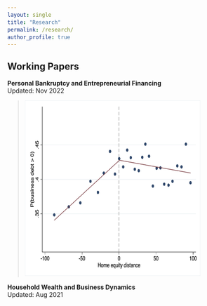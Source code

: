```yaml
---
layout: single
title: "Research"
permalink: /research/
author_profile: true
---
```


## Working Papers

**Personal Bankruptcy and Entrepreneurial Financing**  
Updated: Nov 2022  
><img src="/images/fig1.jpg" width="400" height="400"><br/>

**Household Wealth and Business Dynamics**  
Updated: Aug 2021
